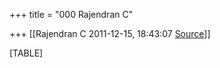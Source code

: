 +++
title = "000 Rajendran C"

+++
[[Rajendran C	2011-12-15, 18:43:07 [Source](https://groups.google.com/g/bvparishat/c/buHq1MlbGNQ)]]



[TABLE]

